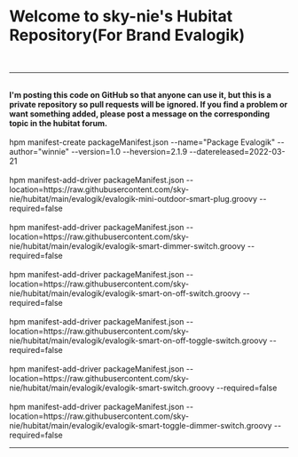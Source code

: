 <a name="ReadMeAnchor"></a>
<h1>Welcome to sky-nie's Hubitat Repository(For Brand Evalogik)</h1>
<br>
<hr />
<br>
<strong>I'm posting this code on GitHub so that anyone can use it, but this is a private repository so pull requests will be ignored.  If you find a problem or want something added, please post a message on the corresponding topic in the hubitat forum.</strong>
<br>
<br>
hpm manifest-create packageManifest.json --name="Package Evalogik" --author="winnie" --version=1.0 --heversion=2.1.9 --datereleased=2022-03-21
<br>
<br>
hpm manifest-add-driver packageManifest.json --location=https://raw.githubusercontent.com/sky-nie/hubitat/main/evalogik/evalogik-mini-outdoor-smart-plug.groovy --required=false
<br>
<br>
hpm manifest-add-driver packageManifest.json --location=https://raw.githubusercontent.com/sky-nie/hubitat/main/evalogik/evalogik-smart-dimmer-switch.groovy --required=false
<br>
<br>
hpm manifest-add-driver packageManifest.json --location=https://raw.githubusercontent.com/sky-nie/hubitat/main/evalogik/evalogik-smart-on-off-switch.groovy --required=false
<br>
<br>
hpm manifest-add-driver packageManifest.json --location=https://raw.githubusercontent.com/sky-nie/hubitat/main/evalogik/evalogik-smart-on-off-toggle-switch.groovy --required=false
<br>
<br>
hpm manifest-add-driver packageManifest.json --location=https://raw.githubusercontent.com/sky-nie/hubitat/main/evalogik/evalogik-smart-switch.groovy --required=false
<br>
<br>
hpm manifest-add-driver packageManifest.json --location=https://raw.githubusercontent.com/sky-nie/hubitat/main/evalogik/evalogik-smart-toggle-dimmer-switch.groovy --required=false
<br>
<hr />
